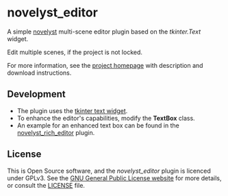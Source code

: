 # novelyst_editor

A simple [novelyst](https://peter88213.github.io/novelyst/) multi-scene editor plugin based on the *tkinter.Text* widget.

Edit multiple scenes, if the project is not locked.

For more information, see the [project homepage](https://peter88213.github.io/novelyst_editor) with description and download instructions.

## Development

- The plugin uses the [tkinter text widget](https://tkdocs.com/tutorial/text.html).
- To enhance the editor's capabilities, modify the **TextBox** class.
- An example for an enhanced text box can be found in the [novelyst_rich_editor](https://github.com/peter88213/novelyst_rich_editor) plugin.

## License

This is Open Source software, and the *novelyst_editor* plugin is licenced under GPLv3. See the
[GNU General Public License website](https://www.gnu.org/licenses/gpl-3.0.en.html) for more
details, or consult the [LICENSE](https://github.com/peter88213/novelyst_editor/blob/main/LICENSE) file.
